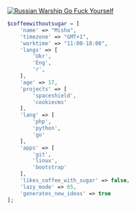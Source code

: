 [![Russian Warship Go Fuck Yourself](https://raw.githubusercontent.com/vshymanskyy/StandWithUkraine/main/badges/RussianWarship.svg)](https://stand-with-ukraine.pp.ua)
```php
$coffeewithoutsugar = [
    'name' => "Misha",
    'timezone' => "GMT+1",
    'worktime' => "11:00-18:00",
    'langs' => [
        'Ukr',
        'Eng',
        'r',
    ],
    'age' => 17,
    'projects' => [
        'spaceshield',
        'cookiecms'
    ],
    'lang' => [
        'php',
        'python',
        'go'
    ],
    'apps' => [
        'git',
        'linux',
        'bootstrap'
    ],
    'likes_coffee_with_sugar' => false,
    'lazy_mode' => 65,
    'generates_new_ideas' => true
];
```
